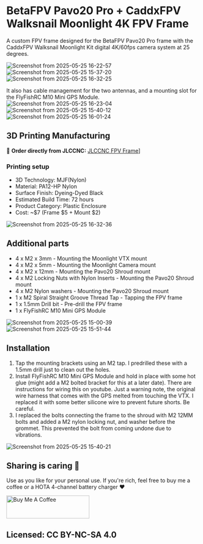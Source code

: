 # BetaFPV Pavo20 Pro + CaddxFPV Walksnail Moonlight 4K FPV Frame

A custom FPV frame designed for the BetaFPV Pavo20 Pro frame with the CaddxFPV Walksnail Moonlight Kit digital 4K/60fps camera system at 25 degrees.

![Screenshot from 2025-05-25 16-22-57](https://github.com/user-attachments/assets/49e8fc0f-76c6-4e42-a41d-169d48c86763)
![Screenshot from 2025-05-25 15-37-20](https://github.com/user-attachments/assets/871798e0-5af4-490c-946f-824bf2888cec)
![Screenshot from 2025-05-25 16-32-25](https://github.com/user-attachments/assets/80011193-4dd7-48e0-875f-f4664dde51d3)

It also has cable management for the two antennas, and a mounting slot for the FlyFishRC M10 Mini GPS Module.
![Screenshot from 2025-05-25 16-23-04](https://github.com/user-attachments/assets/0672199a-b2b3-4d30-a958-df8de94f7ec3)
![Screenshot from 2025-05-25 15-40-12](https://github.com/user-attachments/assets/a7d0a7f8-9c30-4903-9ea7-376b4c2cbbc6)
![Screenshot from 2025-05-25 16-01-24](https://github.com/user-attachments/assets/a5a82acb-1acf-46d4-b96f-8ff7d0a0f369)

## 3D Printing Manufacturing

🔗 **Order directly from JLCCNC:** [JLCCNC FPV Frame](https://jlc3dp.com/3d-models/detail/MX11062-BetaFPV-Pavo20-Pro-Whoop-+-CaddxFPV-Walksnail-Moonlight-4K-FPV-Frame)]

### Printing setup
- 3D Technology: MJF(Nylon)
- Material: PA12-HP Nylon
- Surface Finish: Dyeing-Dyed Black
- Estimated Build Time: 72 hours
- Product Category: Plastic Enclosure
- Cost: ~$7 (Frame $5 + Mount $2)

![Screenshot from 2025-05-25 16-32-36](https://github.com/user-attachments/assets/04d32c89-c08f-4a61-8912-931573884697)

## Additional parts

- 4 x M2 x 3mm - Mounting the Moonlight VTX mount
- 4 x M2 x 5mm - Mounting the Moonlight Camera mount
- 4 x M2 x 12mm - Mounting the Pavo20 Shroud mount
- 4 x M2 Locking Nuts with Nylon Inserts - Mounting the Pavo20 Shroud mount
- 4 x M2 Nylon washers - Mounting the Pavo20 Shroud mount
- 1 x M2 Spiral Straight Groove Thread Tap - Tapping the FPV frame
- 1 x 1.5mm Drill bit - Pre-drill the FPV frame
- 1 x FlyFishRC M10 Mini GPS Module

![Screenshot from 2025-05-25 15-00-39](https://github.com/user-attachments/assets/cdf716fa-2613-408e-bb09-a39e6e50d1c8)
![Screenshot from 2025-05-25 15-51-44](https://github.com/user-attachments/assets/f61e26e0-83e9-426a-bc61-944a44cfccb2)

## Installation

1. Tap the mounting brackets using an M2 tap. I predrilled these with a 1.5mm drill just to clean out the holes.
2. Install FlyFishRC M10 Mini GPS Module and hold in place with some hot glue (might add a M2 bolted bracket for this at a later date). There are instructions for wiring this on youtube. Just a warning note, the original wire harness that comes with the GPS melted from touching the VTX. I replaced it with some better silicone wire to prevent future shorts. Be careful.
3. I replaced the bolts connecting the frame to the shroud with M2 12MM bolts and added a M2 nylon locking nut, and washer before the grommet. This prevented the bolt from coming undone due to vibrations. 


![Screenshot from 2025-05-25 15-40-21](https://github.com/user-attachments/assets/fa9e4c8d-42d6-4a2c-9720-42cd6180518e)

## Sharing is caring :helicopter:

Use as you like for your personal use. If you're rich, feel free to buy me a coffee or a HOTA 4-channel battery charger ❤️

<a href="https://www.buymeacoffee.com/orcamick" target="_blank"><img src="https://cdn.buymeacoffee.com/buttons/v2/default-yellow.png" alt="Buy Me A Coffee" style="height: 60px !important;width: 217px !important;" ></a>

## Licensed: CC BY-NC-SA 4.0

